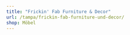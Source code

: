```yaml
---
title: "Frickin' Fab Furniture & Decor"
url: /tampa/frickin-fab-furniture-und-decor/
shop: Möbel
---
```

